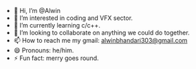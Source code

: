- 👋 Hi, I’m @Alwin
- 👀 I’m interested in coding and VFX sector.
- 🌱 I’m currently learning c/c++.
- 💞️ I’m looking to collaborate on anything we could do together.
- 📫 How to reach me my gmail: alwinbhandari303@gmail.com
- 😄 Pronouns: he/him.
- ⚡ Fun fact: merry goes round.

<!---
Alwin203/Alwin203 is a ✨ special ✨ repository because its `README.md` (this file) appears on your GitHub profile.
You can click the Preview link to take a look at your changes.
--->
